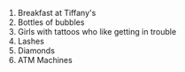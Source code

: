 1. Breakfast at Tiffany's
2. Bottles of bubbles
3. Girls with tattoos who like getting in trouble
4. Lashes
5. Diamonds
6. ATM Machines
